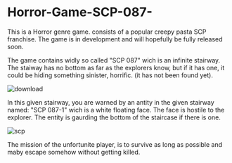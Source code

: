 # Horror-Game-SCP-087-

This is a Horror genre game. consists of a popular creepy pasta SCP franchise. The game is in development and will hopefully be fully released soon. 


The game contains widly so called "SCP 087" wich is an infinite stairway. The staiway has no bottom as far as the explorers know, but if it has one, it could be hiding something sinister, horrific. (it has not been found yet).


![download](https://user-images.githubusercontent.com/129001713/227798534-70281e85-e7ad-481e-a48e-ba74c06b65f0.jpg)



In this given stairway, you are warned by an antity in the given stairway named: "SCP 087-1" wich is a white floating face. The face is hostile to the explorer. The entity is gaurding the bottom of the staircase if there is one.

![scp](https://user-images.githubusercontent.com/129001713/227798494-7e36caee-2c48-45a0-820c-f58eaef75400.jpg)


The mission of the unfortunite player, is to survive as long as possible and maby escape somehow without getting killed.



